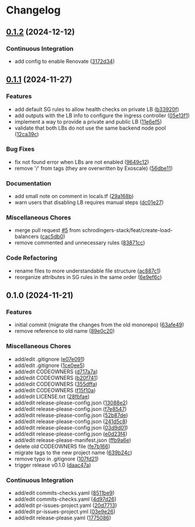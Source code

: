 # Changelog

## [0.1.2](https://github.com/schrodingers-stack/terraform-exoscale-sks-cluster/compare/v0.1.1...v0.1.2) (2024-12-12)


### Continuous Integration

* add config to enable Renovate ([3172d34](https://github.com/schrodingers-stack/terraform-exoscale-sks-cluster/commit/3172d34b6c3a16af5a7387ce9e363ca6884cacf4))

## [0.1.1](https://github.com/schrodingers-stack/terraform-exoscale-sks-cluster/compare/v0.1.0...v0.1.1) (2024-11-27)


### Features

* add default SG rules to allow health checks on private LB ([b33920f](https://github.com/schrodingers-stack/terraform-exoscale-sks-cluster/commit/b33920f7ef0df4880c6205d57c4aa7ad55d6fc00))
* add outputs with the LB info to configure the ingress controller ([05e13f1](https://github.com/schrodingers-stack/terraform-exoscale-sks-cluster/commit/05e13f1591ee096c52751551e9540df95ecd97fb))
* implement a way to provide a private and public LB ([11e6ef5](https://github.com/schrodingers-stack/terraform-exoscale-sks-cluster/commit/11e6ef5076885d7df411e6fcd0a1627d80ec7eb4))
* validate that both LBs do not use the same backend node pool ([12ca39c](https://github.com/schrodingers-stack/terraform-exoscale-sks-cluster/commit/12ca39c164db81305a23118df242965a92e0b433))


### Bug Fixes

* fix not found error when LBs are not enabled ([9649c12](https://github.com/schrodingers-stack/terraform-exoscale-sks-cluster/commit/9649c12161d5a5d95e7ab195e7e37fa3d21b75b5))
* remove '/' from tags (they are overwritten by Exoscale) ([56dbe11](https://github.com/schrodingers-stack/terraform-exoscale-sks-cluster/commit/56dbe1170f30e9b970ef4c4c6ea6dfd86e3b19d2))


### Documentation

* add small note on comment in locals.tf ([29a168b](https://github.com/schrodingers-stack/terraform-exoscale-sks-cluster/commit/29a168be6f10464790e23e5a1239686272a9d5de))
* warn users that disabling LB requires manual steps ([dc01e27](https://github.com/schrodingers-stack/terraform-exoscale-sks-cluster/commit/dc01e2712e3f9ed31f5db301802d501297d4538f))


### Miscellaneous Chores

* merge pull request [#5](https://github.com/schrodingers-stack/terraform-exoscale-sks-cluster/issues/5) from schrodingers-stack/feat/create-load-balancers ([cac5db0](https://github.com/schrodingers-stack/terraform-exoscale-sks-cluster/commit/cac5db0191db6092f6b77ae4dd45a0766ccc4450))
* remove commented and unnecessary rules ([83871cc](https://github.com/schrodingers-stack/terraform-exoscale-sks-cluster/commit/83871ccbe96a3cef267dec79bc876af1b1d5df8b))


### Code Refactoring

* rename files to more understandable file structure ([ac887c1](https://github.com/schrodingers-stack/terraform-exoscale-sks-cluster/commit/ac887c1f5cc6fe2b80daa7b73ad92a501de2ab88))
* reorganize attributes in SG rules in the same order ([6e9ef6c](https://github.com/schrodingers-stack/terraform-exoscale-sks-cluster/commit/6e9ef6c3d32b7dc6e2195f133190a51543fddd0b))

## 0.1.0 (2024-11-21)


### Features

* initial commit (migrate the changes from the old monorepo) ([63afe49](https://github.com/schrodingers-stack/terraform-exoscale-sks-cluster/commit/63afe491d0fef0831effd9bf2569a3734c4d6e9c))
* remove reference to old name ([89e0c20](https://github.com/schrodingers-stack/terraform-exoscale-sks-cluster/commit/89e0c20774561134ee9b1cf29010c75a4a3c3a61))


### Miscellaneous Chores

* add/edit .gitignore ([e07e091](https://github.com/schrodingers-stack/terraform-exoscale-sks-cluster/commit/e07e09123c48aae8aa35ff97f9df06b87d002892))
* add/edit .gitignore ([1ce0ee5](https://github.com/schrodingers-stack/terraform-exoscale-sks-cluster/commit/1ce0ee56383607db687948166ff53d3e998dc510))
* add/edit CODEOWNERS ([d717a7a](https://github.com/schrodingers-stack/terraform-exoscale-sks-cluster/commit/d717a7acffc889fc3a92f4ff228810109e6e3891))
* add/edit CODEOWNERS ([b20f741](https://github.com/schrodingers-stack/terraform-exoscale-sks-cluster/commit/b20f7411a6db35c7861c57a9aa420037743e88a0))
* add/edit CODEOWNERS ([355dffa](https://github.com/schrodingers-stack/terraform-exoscale-sks-cluster/commit/355dffaa0767d9acef13b04470611981c12eb132))
* add/edit CODEOWNERS ([f15f10a](https://github.com/schrodingers-stack/terraform-exoscale-sks-cluster/commit/f15f10a3f1c76023ddf40c8836e84f851e14c311))
* add/edit LICENSE.txt ([28fbfae](https://github.com/schrodingers-stack/terraform-exoscale-sks-cluster/commit/28fbfaebdddc56b4a43eddb27a64c641bf5bb860))
* add/edit release-please-config.json ([13088e2](https://github.com/schrodingers-stack/terraform-exoscale-sks-cluster/commit/13088e2a31e21352de8e1194faa3b8d0798dd090))
* add/edit release-please-config.json ([f7e8547](https://github.com/schrodingers-stack/terraform-exoscale-sks-cluster/commit/f7e8547817fa0cc2f4b64475648557fd9508036a))
* add/edit release-please-config.json ([52b87de](https://github.com/schrodingers-stack/terraform-exoscale-sks-cluster/commit/52b87debd9b237a2addd21f0ce02223df8eff679))
* add/edit release-please-config.json ([241d5c8](https://github.com/schrodingers-stack/terraform-exoscale-sks-cluster/commit/241d5c8455c144173f2d5772dc4682ac6ece55f3))
* add/edit release-please-config.json ([03d9d01](https://github.com/schrodingers-stack/terraform-exoscale-sks-cluster/commit/03d9d01f2b06003823d025b236f322554389a671))
* add/edit release-please-config.json ([e0d23f4](https://github.com/schrodingers-stack/terraform-exoscale-sks-cluster/commit/e0d23f4533c77b4b7a99e07ba60849d44375595a))
* add/edit release-please-manifest.json ([ffb9a6e](https://github.com/schrodingers-stack/terraform-exoscale-sks-cluster/commit/ffb9a6efd0662d324f5a07d3b71f5b43a1ce327f))
* delete old CODEOWNERS file ([fe7b166](https://github.com/schrodingers-stack/terraform-exoscale-sks-cluster/commit/fe7b166727b6ea32fa44d520340220c6c84da4e6))
* migrate tags to the new project name ([639b24c](https://github.com/schrodingers-stack/terraform-exoscale-sks-cluster/commit/639b24c68073d50f40c66144a1d17b9c0e5883d6))
* remove typo in .gitignore ([107fd21](https://github.com/schrodingers-stack/terraform-exoscale-sks-cluster/commit/107fd2154c1e3019c5f6691670be44387be1b6ae))
* trigger release v0.1.0 ([daac47a](https://github.com/schrodingers-stack/terraform-exoscale-sks-cluster/commit/daac47a55d967dce739a67dd4e8bac2a13646b22))


### Continuous Integration

* add/edit commits-checks.yaml ([8511be9](https://github.com/schrodingers-stack/terraform-exoscale-sks-cluster/commit/8511be958d97bd1c79fd50db90bb218ca8dbdaf1))
* add/edit commits-checks.yaml ([4d97d26](https://github.com/schrodingers-stack/terraform-exoscale-sks-cluster/commit/4d97d2631684a90689459eb093fa4c4c2a6ab999))
* add/edit pr-issues-project.yaml ([20d7713](https://github.com/schrodingers-stack/terraform-exoscale-sks-cluster/commit/20d7713f79c77239d7dde07cb9909661ff7b521c))
* add/edit pr-issues-project.yml ([03e9e26](https://github.com/schrodingers-stack/terraform-exoscale-sks-cluster/commit/03e9e2614caa814b321763614f8f3c0fc11ad35f))
* add/edit release-please.yaml ([1775086](https://github.com/schrodingers-stack/terraform-exoscale-sks-cluster/commit/177508661ab7fdec32fdb90638d09bf213d55aa5))
